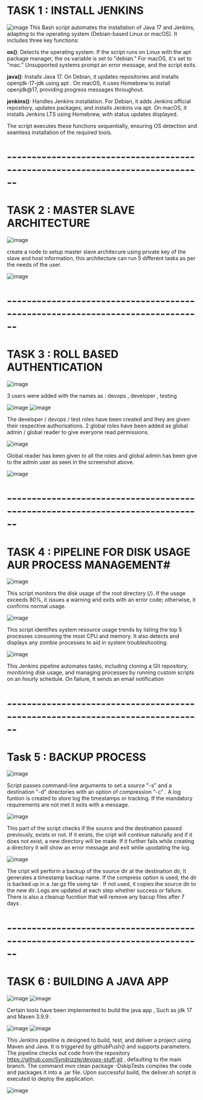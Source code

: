 # TASK 1 : INSTALL JENKINS

![image](https://github.com/user-attachments/assets/53c1cb8d-9066-46c9-93b8-04c4a8320304)
This Bash script automates the installation of Java 17 and Jenkins, adapting to the operating system (Debian-based Linux or macOS). It includes three key functions:

**os()**: Detects the operating system. If the script runs on Linux with the apt package manager, the os variable is set to "debian." For macOS, it's set to "mac." Unsupported systems prompt an error message, and the script exits.

**java()**: Installs Java 17. On Debian, it updates repositories and installs openjdk-17-jdk using apt . On macOS, it uses Homebrew to install openjdk@17, providing progress messages throughout.

**jenkins()**: Handles Jenkins installation. For Debian, it adds Jenkins official repository, updates packages, and installs Jenkins via apt. On macOS, it installs Jenkins LTS using Homebrew, with status updates displayed.

The script executes these functions sequentially, ensuring OS detection and seamless installation of the required tools.


# ------------------------------------------------------------------------------

# TASK 2 : MASTER SLAVE ARCHITECTURE

![image](https://github.com/user-attachments/assets/a6791028-a76d-4e04-b9bd-fa36c6641dab)

create a node to setup master slave architecure using private key of the slave and host information, this architecture can run 5 different tasks as per the needs of the user.

![image](https://github.com/user-attachments/assets/660a7461-6235-4a2d-89f9-06d79f036b52)


# ------------------------------------------------------------------------------

# TASK 3 : ROLL BASED AUTHENTICATION

![image](https://github.com/user-attachments/assets/03cc8ece-aa53-4d19-a733-ff4583d6ed15)

3 users were added with the names as : devops , developer , testing

![image](https://github.com/user-attachments/assets/ef85c0c6-9391-42e5-9f54-6768d1f63c56)
![image](https://github.com/user-attachments/assets/6b752248-54e3-4365-98a4-9a648349d9d2)

The developer / devops / test roles have been created and they are given their respective authorisations.
2 global roles have been added as global admin / global reader to give everyone read permissions.

![image](https://github.com/user-attachments/assets/7807d101-9b39-4016-9448-22b419f6deec)

Global reader has been given to all the roles and global admin has been give to the admin user as seen in the screenshot above.

![image](https://github.com/user-attachments/assets/ff8f4e62-51f5-45fc-8ace-0d14f5a1b517)
# ------------------------------------------------------------------------------

# TASK 4 : PIPELINE FOR DISK USAGE AUR PROCESS MANAGEMENT#

![image](https://github.com/user-attachments/assets/0c8311bf-1201-4213-8cc3-38e541d71803)

This script monitors the disk usage of the root directory (/). If the usage exceeds 80%, it issues a warning and exits with an error code; otherwise, it confirms normal usage.

![image](https://github.com/user-attachments/assets/39d36dfa-b745-4e27-b998-9b597c425307)

This script identifies system resource usage trends by listing the top 5 processes consuming the most CPU and memory. It also detects and displays any zombie processes to aid in system troubleshooting.

![image](https://github.com/user-attachments/assets/ab7b2f53-a32e-409e-9ebe-262aaa22e00a)

This Jenkins pipeline automates tasks, including cloning a Git repository, monitoring disk usage, and managing processes by running custom scripts on an hourly schedule. On failure, it sends an email notification 

# ------------------------------------------------------------------------------

# Task 5 : BACKUP PROCESS

![image](https://github.com/user-attachments/assets/1bae47c9-9a04-4e62-a46f-ca54ed2ae690)

Script passes command-line arguments to set a source "-s" and a destination "-d" directories with an option of compression "-c" . A log funtion is created to store log the timestamps or tracking. If the mandatory requirements are not met it exits with a message.

![image](https://github.com/user-attachments/assets/3118361f-ef57-426d-86d5-6f6dafc9fcda)

This part of the script checks if the source and the destination passed previously, exists or not. If it exists, the cript will continue naturally and if it does not exist, a new directory will be made. If it further fails while creating a directory it will show an error message and exit while upodating the log.

![image](https://github.com/user-attachments/assets/fb0170f2-2166-4aee-98a5-1fa6cf3616f0)

The cript will perform a backup of the source dir at the destination dir, It generates a timestamp backup name. If the compress option is used, the dir is backed up in a .tar.gz file using tar . If not used, it copies the source dir to the new dir. Logs are updated 
at each step whether success or failure. There is also a cleanup fucntion that will remove any bacup files after 7 days .

# ------------------------------------------------------------------------------

# TASK 6 : BUILDING A JAVA APP

![image](https://github.com/user-attachments/assets/61e21a63-88ae-45f7-b626-b811c2dc833f)
![image](https://github.com/user-attachments/assets/6286c80a-70c0-4722-a1f8-237010490185)

Certain tools have been implemented to build the java app , Such as jdk 17 and Maven 3.9.9 .

![image](https://github.com/user-attachments/assets/539093d8-945b-42d7-b586-6e8ceed20cac)
![image](https://github.com/user-attachments/assets/8fe972db-3868-4587-9957-eb2cef48193c)

This Jenkins pipeline is designed to build, test, and deliver a project using Maven and Java. It is triggered by githubPush() and supports parameters. The pipeline checks out code from the repository https://github.com/Syndrizzle/devops-stuff.git , defaulting to the main branch. The command mvn clean package -DskipTests compiles the code and packages it into a .jar file. Upon successful build, the deliver.sh script is executed to deploy the application.

![image](https://github.com/user-attachments/assets/5565df74-d901-40f7-925b-27d0fd735856)



















